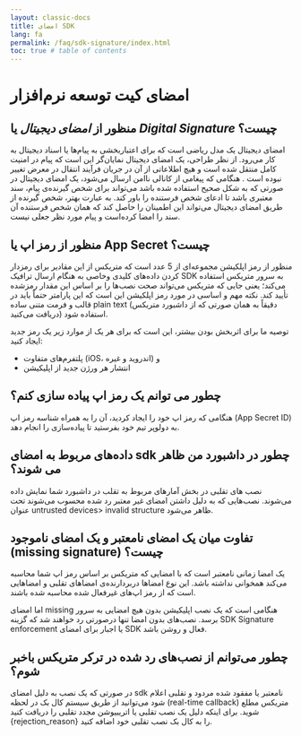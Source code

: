 ```yaml
---
layout: classic-docs
title: امضای SDK
lang: fa
permalink: /faq/sdk-signature/index.html
toc: true # table of contents
---
```


# امضای کیت توسعه نرم‌افزار

## منظور از *امضای دیجیتال* یا *Digital Signature* چیست؟

امضای دیجیتال یک مدل ریاضی است که برای اعتباربخشی به پیام‌ها یا اسناد دیجیتال به کار می‌رود. از نظر طراحی، یک امضای دیجیتال نمایان‌گر این است که پیام در امنیت کامل منتقل شده است و هیچ اطلاعاتی از آن در جریان فرآیند انتقال در معرض تغییر نبوده است . هنگامی که پیغامی از کانالی ناامن ارسال می‌شود، یک امضای دیجیتال در صورتی که به شکل صحیح استفاده شده باشد می‌تواند برای شخص گیرنده‌ی پیام، سند معتبری باشد تا ادعای شخص فرستنده را باور کند. به عبارت بهتر، شخص گیرنده از طریق امضای دیجیتال می‌تواند این اطمینان را حاصل کند که همان شخص فرستنده آن سند را امضا کرده‌است و پیام مورد نظر جعلی نیست.

## منظور از **رمز اپ** یا **App Secret** چیست؟

منظور از رمز اپلکیشن مجموعه‌ای از 5 عدد است که متریکس از این مقادیر برای رمزدار کردن داده‌های کلیدی وخاصی به هنگام ارسال ترافیک SDK به سرور متریکس استفاده می‌کند؛ یعنی جایی که متریکس می‌تواند صحت نصب‌ها را بر اساس این مقدار رمزشده تأیید کند. نکته مهم و اساسی در مورد رمز اپلکیشن این است که این پارامتر حتماً باید در قالب و فرمت متنی ساده plain text  (دقیقاً به همان صورتی که از داشبورد متریکس دریافت می‌کنید) استفاده شود.

توصیه ما برای اثربخش بودن بیشتر، این است که برای هر یک از موارد زیر یک رمز جدید ایجاد کنید:

-	پلتفرم‌های متفاوت (iOS، اندروید و غیره) و
-	انتشار هر ورژن جدید از اپلیکیشن

## چطور می توانم یک رمز اپ پیاده سازی کنم؟

هنگامی که رمز اپ خود را ایجاد کردید، آن را به همراه شناسه رمز اپ (App Secret ID) به دولوپر تیم خود بفرستید تا پیاده‌سازی را انجام دهد.

## داده‌های مربوط به امضای sdk چطور در داشبورد من ظاهر می شوند؟

نصب های تقلبی در بخش آمارهای مربوط به تقلب در داشبورد شما نمایش داده می‌شوند. نصب‌هایی که به دلیل داشتن امضای غیر معتبر رد شده محسوب می‌شوند تحت عنوان untrusted devices> invalid structure ظاهر می‌شود. 

## تفاوت میان یک امضای نامعتبر و یک امضای ناموجود (missing signature) چیست؟

یک امضا زمانی نامعتبر است که با امضایی که متریکس بر اساس رمز اپ شما محاسبه می‌کند همخوانی نداشته باشد. این نوع امضاها دربردارنده‌ی امضاهای تقلبی و امضاهایی است که از رمز اپ‌های غیرفعال شده محاسبه شده باشند.

اما امضای missing هنگامی است که یک نصب اپلیکیشن بدون هیچ امضایی به سرور برسد. نصب‌های بدون امضا تنها درصورتی رد خواهند شد که گزینه SDK Signature enforcement یا اجبار برای امضای SDK فعال و روشن باشد.

## چطور می‌توانم از نصب‌های رد شده در ترکر متریکس باخبر شوم؟

در صورتی که یک نصب به دلیل امضای sdk نامعتبر یا مفقود شده مردود و تقلبی اعلام شود می‌توانید از طریق سیستم کال بک در لحظه (real-time callback) متریکس مطلع شوید. برای اینکه دلیل یک نصب تقلبی یا اتریبیوشن مجدد تقلبی را دریافت کنید {rejection_reason}  را به کال بک نصب تقلبی خود اضافه کنید.




